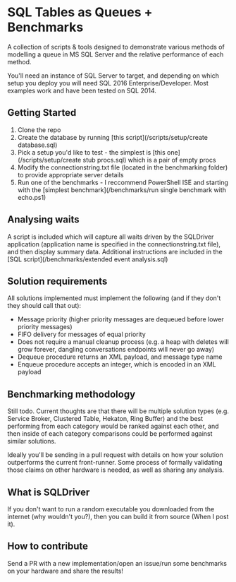 # SQL Tables as Queues + Benchmarks
A collection of scripts & tools designed to demonstrate various methods of modelling a queue in MS SQL Server and the relative performance of each method.

You'll need an instance of SQL Server to target, and depending on which setup you deploy you will need SQL 2016 Enterprise/Developer.  Most examples work and have been tested on SQL 2014.

## Getting Started
1. Clone the repo
2. Create the database by running [this script](/scripts/setup/create database.sql)
3. Pick a setup you'd like to test - the simplest is [this one](/scripts/setup/create stub procs.sql) which is a pair of empty procs
4. Modify the connectionstring.txt file (located in the benchmarking folder) to provide appropriate server details
5. Run one of the benchmarks - I reccommend PowerShell ISE and starting with the [simplest benchmark](/benchmarks/run single benchmark with echo.ps1)

## Analysing waits
A script is included which will capture all waits driven by the SQLDriver application (application name is specified in the connectionstring.txt file), and then display summary data.  Additional instructions are included in the [SQL script](/benchmarks/extended event analysis.sql)

## Solution requirements
All solutions implemented must implement the following (and if they don't they should call that out):
- Message priority (higher priority messages are dequeued before lower priority messages)
- FIFO delivery for messages of equal priority
- Does not require a manual cleanup process (e.g. a heap with deletes will grow forever, dangling conversations endpoints will never go away)
- Dequeue procedure returns an XML payload, and message type name
- Enqueue procedure accepts an integer, which is encoded in an XML payload

## Benchmarking methodology
Still todo.  Current thoughts are that there will be multiple solution types (e.g. Service Broker, Clustered Table, Hekaton, Ring Buffer) and the best performing from each category would be ranked against each other, and then inside of each category comparisons could be performed against similar solutions.

Ideally you'll be sending in a pull request with details on how your solution outperforms the current front-runner.  Some process of formally validating those claims on other hardware is needed, as well as sharing any analysis.

## What is SQLDriver
If you don't want to run a random executable you downloaded from the internet (why wouldn't you?), then you can build it from source (When I post it).

## How to contribute
Send a PR with a new implementation/open an issue/run some benchmarks on your hardware and share the results!
